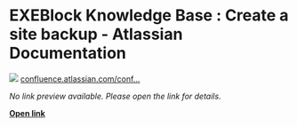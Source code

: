 # EXEBlock Knowledge Base : Create a site backup - Atlassian Documentation

![](https://confluence.atlassian.com/favicon.ico) [confluence.atlassian.com/conf…](https://confluence.atlassian.com/confcloud/create-a-site-backup-724765526.html)

_No link preview available. Please open the link for details._

[**Open link**](https://confluence.atlassian.com/confcloud/create-a-site-backup-724765526.html)

